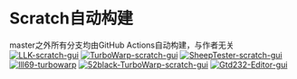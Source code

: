 # Scratch自动构建
master之外所有分支均由GitHub Actions自动构建，与作者无关
[![LLK-scratch-gui](https://github.com/lll69/scratch-builds/actions/workflows/LLK-scratch-gui.yml/badge.svg)](https://github.com/lll69/scratch-builds/tree/LLK/scratch-gui) [![TurboWarp-scratch-gui](https://github.com/lll69/scratch-builds/actions/workflows/TurboWarp-scratch-gui.yml/badge.svg)](https://github.com/lll69/scratch-builds/tree/TurboWarp/scratch-gui) [![SheepTester-scratch-gui](https://github.com/lll69/scratch-builds/actions/workflows/SheepTester-scratch-gui.yml/badge.svg)](https://github.com/lll69/scratch-builds/tree/SheepTester/scratch-gui)
[![lll69-turbowarp](https://github.com/lll69/scratch-builds/actions/workflows/lll69-turbowarp.yml/badge.svg)](https://github.com/lll69/scratch-builds/tree/lll69/turbo-warp-scratch-gui) [![52black-TurboWarp-scratch-gui](https://github.com/lll69/scratch-builds/actions/workflows/52black-TurboWarp-scratch-gui.yml/badge.svg)](https://github.com/lll69/scratch-builds/actions/workflows/52black-TurboWarp-scratch-gui.yml) [![Gtd232-Editor-gui](https://github.com/lll69/scratch-builds/actions/workflows/Gtd232-Editor-gui.yml/badge.svg)](https://github.com/lll69/scratch-builds/tree/Gtd232/AxolotlEditor-gui)
